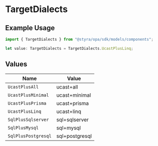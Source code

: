 # TargetDialects

## Example Usage

```typescript
import { TargetDialects } from "@styra/opa/sdk/models/components";

let value: TargetDialects = TargetDialects.UcastPlusLinq;
```

## Values

| Name                | Value               |
| ------------------- | ------------------- |
| `UcastPlusAll`      | ucast+all           |
| `UcastPlusMinimal`  | ucast+minimal       |
| `UcastPlusPrisma`   | ucast+prisma        |
| `UcastPlusLinq`     | ucast+linq          |
| `SqlPlusSqlserver`  | sql+sqlserver       |
| `SqlPlusMysql`      | sql+mysql           |
| `SqlPlusPostgresql` | sql+postgresql      |